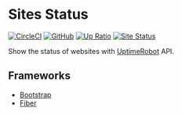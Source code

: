 # Sites Status

<a href="https://app.circleci.com/pipelines/github/DRJ31/status"><img alt="CircleCI" src="https://img.shields.io/circleci/build/github/DRJ31/status?logo=circleci"></a>
<a href="https://github.com/DRJ31/status"><img alt="GitHub" src="https://img.shields.io/github/license/DRJ31/status"></a>
<a href="https://status.drj.app"><img src="https://img.shields.io/uptimerobot/ratio/7/m789884982-7cd58abe6ed0b07f1c1c5a9a" alt="Up Ratio"></a>
<a href="https://status.drj.app"><img src="https://img.shields.io/uptimerobot/status/m789884982-7cd58abe6ed0b07f1c1c5a9a" alt="Site Status"></a>

Show the status of websites with [UptimeRobot](https://uptimerobot.com/) API.

## Frameworks

- [Bootstrap](https://getbootstrap.com/)
- [Fiber](https://gofiber.io/)


